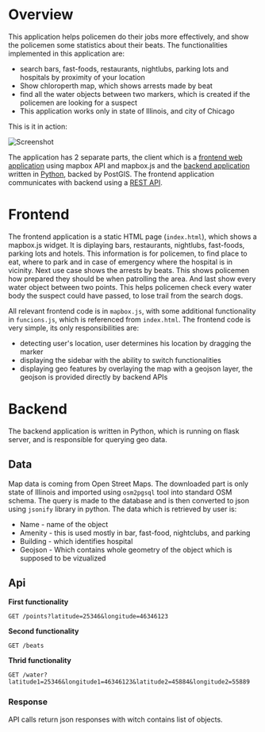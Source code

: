# Overview

This application helps policemen do their jobs more effectively, and show the policemen some statistics about their beats. The functionalities implemented in this application are:
- search bars, fast-foods, restaurants, nightlubs, parking lots and hospitals by proximity of your location
- Show chloroperth map, which shows arrests made by beat
- find all the water objects between two markers, which is created if the policemen are looking for a suspect
- This application works only in state of Illinois, and city of Chicago

This is it in action:

![Screenshot](screenshot.png)

The application has 2 separate parts, the client which is a [frontend web application](#frontend) using mapbox API and mapbox.js and the [backend application](#backend) written in [Python](https://www.python.org/), backed by PostGIS. The frontend application communicates with backend using a [REST API](#api).

# Frontend

The frontend application is a static HTML page (`index.html`), which shows a mapbox.js widget. It is diplaying bars, restaurants, nightlubs, fast-foods, parking lots and hotels. This information is for policemen, to find place to eat, where to park and in case of emergency where the hospital is in vicinity. Next use case shows the arrests by beats. This shows policemen how prepared they should be when patrolling the area. And last show every water object between two points. This helps policemen check every water body the suspect could have passed, to lose trail from the search dogs.

All relevant frontend code is in `mapbox.js`, with some additional functionality in `funcions.js`, which is referenced from `index.html`. The frontend code is very simple, its only responsibilities are:
- detecting user's location, user determines his location by dragging the marker
- displaying the sidebar with the ability to switch functionalities
- displaying geo features by overlaying the map with a geojson layer, the geojson is provided directly by backend APIs

# Backend

The backend application is written in Python, which is running on flask server, and is responsible for querying geo data.

## Data

Map data is coming from Open Street Maps. The downloaded part is only state of Illinois and imported using `osm2pgsql` tool into standard OSM schema. The query is made to the database and is then converted to json using `jsonify` library in python. The data which is retrieved by user is:
- Name - name of the object
- Amenity - this is used mostly in bar, fast-food, nightclubs, and parking
- Building - which identifies hospital
- Geojson - Which contains whole geometry of the object which is supposed to be vizualized

## Api

**First functionality**

`GET /points?latitude=25346&longitude=46346123`

**Second functionality**

`GET /beats`

**Thrid functionality**

`GET /water?latitude1=25346&longitude1=46346123&latitude2=45884&longitude2=55889`

### Response

API calls return json responses with witch contains list of objects. 
